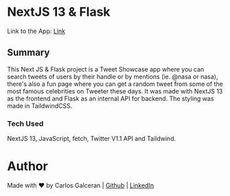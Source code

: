 # NextJS 13 & Flask


Link to the App: [Link](https://twitter-showcase-app-2t21.onrender.com)

## Summary

This Next JS & Flask project is a Tweet Showcase app where you can search tweets of users by their handle or by mentions (ie. @nasa or nasa), there's also a fun page where you can get a random tweet from some of the most famous celebrities on Tweeter these days. It was made with NextJS 13 as the frontend and Flask as an internal API for backend. The styling was made in TaildwindCSS.



### Tech Used

NextJS 13, JavaScript, fetch, Twitter V1.1 API and Taildwind.

# Author

Made with ♥ by Carlos Galceran | [Github](https://github.com/cgalceran) | [LinkedIn](https://www.linkedin.com/in/cgalceran/)